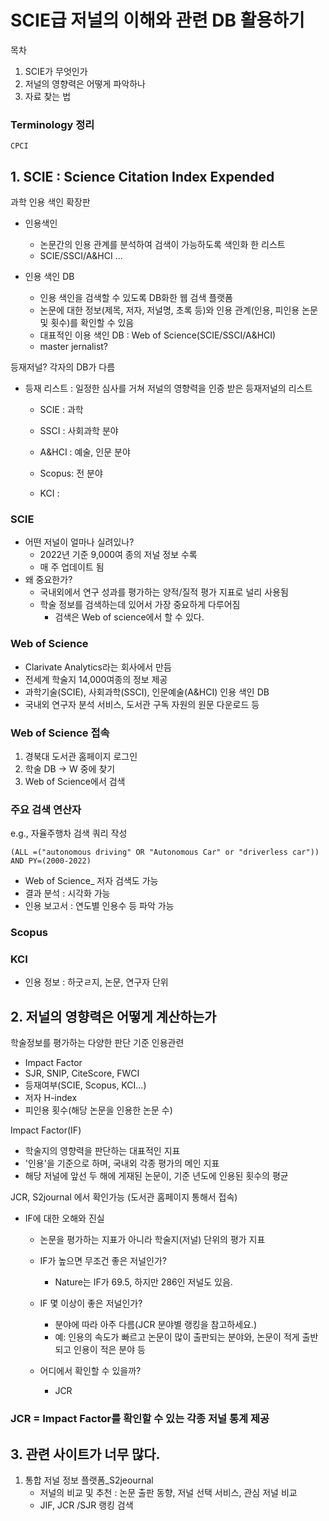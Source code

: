 # SCIE급 저널의 이해와 관련 DB 활용하기

목차
1. SCIE가 무엇인가
2. 저널의 영향력은 어떻게 파악하나
3. 자료 찾는 법


### Terminology 정리
```
CPCI

```

## 1. SCIE : Science Citation Index Expended
과학 인용 색인 확장판
- 인용색인
   - 논문간의 인용 관계를 분석하여 검색이 가능하도록 색인화 한 리스트
   - SCIE/SSCI/A&HCI ...

- 인용 색인 DB
  - 인용 색인을 검색할 수 있도록 DB화한 웹 검색 플랫폼
  - 논문에 대한 정보(제목, 저자, 저널명, 초록 등)와 인용 관계(인용, 피인용 논문 및 횟수)를 확인할 수 있음
  - 대표적인 이용 색인 DB : Web of Science(SCIE/SSCI/A&HCI)
  - master jernalist?

등재저널? 각자의 DB가 다름
- 등재 리스트 : 일정한 심사를 거쳐 저널의 영향력을 인증 받은 등재저널의 리스트
  - SCIE : 과학
  - SSCI : 사회과학 분야
  - A&HCI : 예술, 인문 분야

  - Scopus: 전 분야 
  - KCI : 

### SCIE
  -  어떤 저널이 얼마나 실려있나?
     -  2022년 기준 9,000여 종의 저널 정보 수록
     -  매 주 업데이트 됨
  -  왜 중요한가?
     -  국내외에서 연구 성과를 평가하는 양적/질적 평가 지표로 널리 사용됨
     -  학술 정보를 검색하는데 있어서 가장 중요하게 다루어짐
        -  검색은 Web of science에서 할 수 있다.

### Web of Science
- Clarivate Analytics라는 회사에서 만듬
- 전세계 학술지 14,000여종의 정보 제공
- 과학기술(SCIE), 사회과학(SSCI), 인문예술(A&HCI) 인용 색인 DB
- 국내외 연구자 분석 서비스, 도서관 구독 자원의 원문 다운로드 등


### Web of Science 접속
1. 경북대 도서관 홈페이지 로그인
2. 학술 DB -> W 중에 찾기
3. Web of Science에서 검색

### 주요 검색 연산자

e.g., 자율주행차 검색 쿼리 작성
```
(ALL =("autonomous driving" OR "Autonomous Car" or "driverless car")) AND PY=(2000-2022)
```
- Web of Science_ 저자 검색도 가능
- 결과 분석 : 시각화 가능
- 인용 보고서 : 연도별 인용수 등 파악 가능


### Scopus
### KCI
- 인용 정보 : 하굿ㄹ지, 논문, 연구자 단위


## 2. 저널의 영향력은 어떻게 계산하는가

학술정보를 평가하는 다양한 판단 기준
인용관련
- Impact Factor
- SJR, SNIP, CiteScore, FWCI
- 등재여부(SCIE, Scopus, KCI...)
- 저자 H-index
- 피인용 횟수(해당 논문을 인용한 논문 수)


Impact Factor(IF)

- 학술지의 영향력을 판단하는 대표적인 지표
- '인용'을 기준으로 하며, 국내외 각종 평가의 메인 지표
- 해당 저널에 앞선 두 해에 게재된 논문이, 기준 년도에 인용된 횟수의 평균

JCR, S2journal 에서 확인가능 (도서관 홈페이지 통해서 접속)
- IF에 대한 오해와 진실
  - 논문을 평가하는 지표가 아니라 학술지(저널) 단위의 평가 지표
  - IF가 높으면 무조건 좋은 저널인가?
    - Nature는 IF가 69.5, 하지만 286인 저널도 있음.
  - IF 몇 이상이 좋은 저널인가?
    - 분야에 따라 아주 다름(JCR 분야별 랭킹을 참고하세요.)
    - 예: 인용의 속도가 빠르고 논문이 많이 출판되는 분야와, 논문이 적게 출반되고 인용이 적은 분야 등

  - 어디에서 확인할 수 있을까?
    - JCR

### JCR = Impact Factor를 확인할 수 있는 각종 저널 통계 제공


## 3. 관련 사이트가 너무 많다.

1. 통합 저널 정보 플랫폼_S2jeournal
    - 저널의 비교 및 추천 : 논문 출판 동향, 저널 선택 서비스, 관심 저널 비교
    - JIF, JCR /SJR 랭킹 검색

